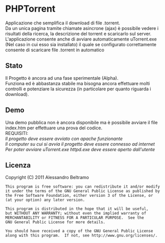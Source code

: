 PHPTorrent
==========

Applicazione che semplifica il download di file .torrent.
<br>Da un unica pagina tramite chiamate asincrone (ajax) &egrave; possibile vedere i risultati della ricerca, la descrizione del torrent e scaricarlo sul server.
<br>L'applicazione consente anche di avviare automaticamente uTorrent.exe (Nel caso in cui esso sia installato) il quale se configurato correttamente consente di scaricare file .torrent in automatico

Stato
------

Il Progetto &egrave; ancora ad una fase sperimentale (Alpha).
<br>Funziona ed &egrave; abbastanza stabile ma bisogna ancora effettuare molti controlli e potenziare la sicurezza (in particolare per quanto riguarda i download).

Demo
------

Una demo pubblica non &egrave; ancora disponibile ma &egrave; possibile avviare il file index.htm per effettuare una prova del codice.
<br>REQUISITI:
<br>*Il progetto deve essere avviato con apache funzionante*
<br>*Il computer su cui si avvia il progetto deve essere connesso ad internet*
<br>*Per poter avviare uTorrent.exe httpd.exe deve essere aperto dall'utente*

Licenza
-------

Copyright (C) 2011  Alessandro Beltramo

    This program is free software: you can redistribute it and/or modify
    it under the terms of the GNU General Public License as published by
    the Free Software Foundation, either version 3 of the License, or
    (at your option) any later version.

    This program is distributed in the hope that it will be useful,
    but WITHOUT ANY WARRANTY; without even the implied warranty of
    MERCHANTABILITY or FITNESS FOR A PARTICULAR PURPOSE.  See the
    GNU General Public License for more details.

    You should have received a copy of the GNU General Public License
    along with this program.  If not, see http://www.gnu.org/licenses/.